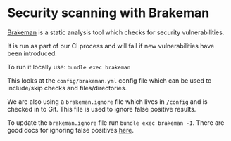 # Security scanning with Brakeman

[Brakeman](https://github.com/presidentbeef/brakeman) is a static analysis tool which checks for security vulnerabilities.

It is run as part of our CI process and will fail if new vulnerabilities have been introduced.

To run it locally use: `bundle exec brakeman`

This looks at the `config/brakeman.yml` config file which can be used to include/skip checks and files/directories.

We are also using a `brakeman.ignore` file which lives in `/config` and is checked in to Git. This file is used to ignore false positive results.

To update the `brakeman.ignore` file run `bundle exec brakeman -I`. There are good docs for ignoring false positives [here](https://brakemanscanner.org/docs/ignoring_false_positives/).
